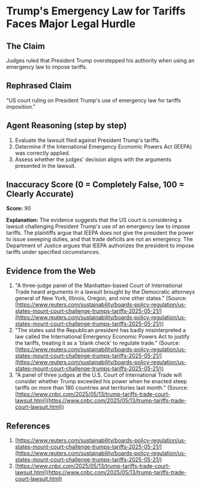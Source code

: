 # Trump's Emergency Law for Tariffs Faces Major Legal Hurdle

## The Claim
Judges ruled that President Trump overstepped his authority when using an emergency law to impose tariffs.

## Rephrased Claim
"US court ruling on President Trump's use of emergency law for tariffs imposition."

## Agent Reasoning (step by step)
1. Evaluate the lawsuit filed against President Trump's tariffs.
2. Determine if the International Emergency Economic Powers Act (IEEPA) was correctly applied.
3. Assess whether the judges' decision aligns with the arguments presented in the lawsuit.

## Inaccuracy Score (0 = Completely False, 100 = Clearly Accurate)
**Score:** 90

**Explanation:**
The evidence suggests that the US court is considering a lawsuit challenging President Trump's use of an emergency law to impose tariffs. The plaintiffs argue that IEEPA does not give the president the power to issue sweeping duties, and that trade deficits are not an emergency. The Department of Justice argues that IEEPA authorizes the president to impose tariffs under specified circumstances.

## Evidence from the Web
1. "A three-judge panel of the Manhattan-based Court of International Trade heard arguments in a lawsuit brought by the Democratic attorneys general of New York, Illinois, Oregon, and nine other states." (Source: [https://www.reuters.com/sustainability/boards-policy-regulation/us-states-mount-court-challenge-trumps-tariffs-2025-05-21/](https://www.reuters.com/sustainability/boards-policy-regulation/us-states-mount-court-challenge-trumps-tariffs-2025-05-21/))
2. "The states said the Republican president has badly misinterpreted a law called the International Emergency Economic Powers Act to justify the tariffs, treating it as a 'blank check' to regulate trade." (Source: [https://www.reuters.com/sustainability/boards-policy-regulation/us-states-mount-court-challenge-trumps-tariffs-2025-05-21/](https://www.reuters.com/sustainability/boards-policy-regulation/us-states-mount-court-challenge-trumps-tariffs-2025-05-21/))
3. "A panel of three judges at the U.S. Court of International Trade will consider whether Trump exceeded his power when he enacted steep tariffs on more than 180 countries and territories last month." (Source: [https://www.cnbc.com/2025/05/13/trump-tariffs-trade-court-lawsuit.html](https://www.cnbc.com/2025/05/13/trump-tariffs-trade-court-lawsuit.html))

## References
1. [https://www.reuters.com/sustainability/boards-policy-regulation/us-states-mount-court-challenge-trumps-tariffs-2025-05-21/](https://www.reuters.com/sustainability/boards-policy-regulation/us-states-mount-court-challenge-trumps-tariffs-2025-05-21/)
2. [https://www.cnbc.com/2025/05/13/trump-tariffs-trade-court-lawsuit.html](https://www.cnbc.com/2025/05/13/trump-tariffs-trade-court-lawsuit.html)